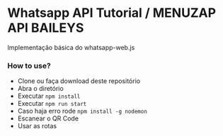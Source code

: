 # Whatsapp API Tutorial / MENUZAP API BAILEYS

Implementação básica do whatsapp-web.js

### How to use?
- Clone ou faça download deste repositório
- Abra o diretório
- Executar `npm install`
- Executar `npm run start`
- Caso haja erro rode `npm install -g nodemon`
- Escanear o QR Code
- Usar as rotas
